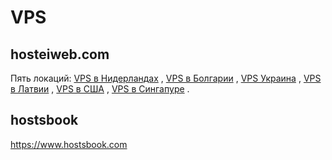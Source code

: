 # VPS

## hosteiweb.com
Пять локаций:  [VPS в Нидерландах](https://hosteiweb.com/vps-netherlands)  ,  [VPS в Болгарии](https://hosteiweb.com/vps-bulgaria)  ,  [VPS Украина](https://hosteiweb.com/vps-ukraine)  ,  [VPS в Латвии](https://hosteiweb.com/vps-latvia)  ,  [VPS в США](https://hosteiweb.com/vps-usa)  ,  [VPS в Сингапуре](https://hosteiweb.com/vps-singapore)  .

## hostsbook

https://www.hostsbook.com